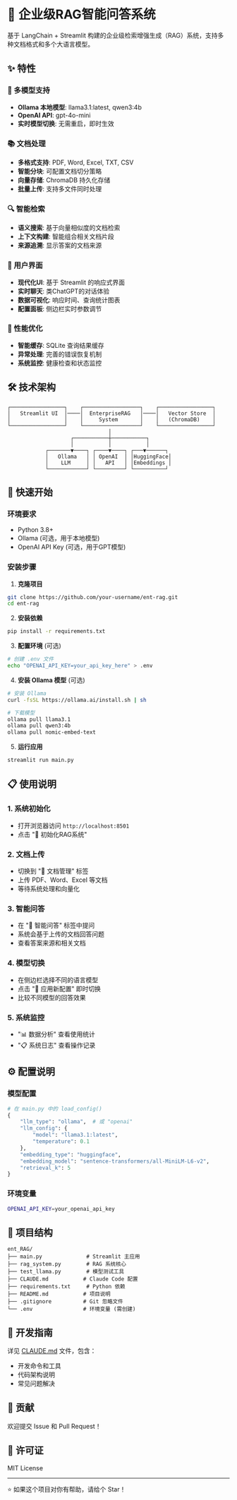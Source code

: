 # 🤖 企业级RAG智能问答系统

基于 LangChain + Streamlit 构建的企业级检索增强生成（RAG）系统，支持多种文档格式和多个大语言模型。

## ✨ 特性

### 🧠 多模型支持
- **Ollama 本地模型**: llama3.1:latest, qwen3:4b
- **OpenAI API**: gpt-4o-mini
- **实时模型切换**: 无需重启，即时生效

### 📚 文档处理
- **多格式支持**: PDF, Word, Excel, TXT, CSV
- **智能分块**: 可配置文档切分策略
- **向量存储**: ChromaDB 持久化存储
- **批量上传**: 支持多文件同时处理

### 🔍 智能检索
- **语义搜索**: 基于向量相似度的文档检索
- **上下文构建**: 智能组合相关文档片段
- **来源追溯**: 显示答案的文档来源

### 🎨 用户界面
- **现代化UI**: 基于 Streamlit 的响应式界面
- **实时聊天**: 类ChatGPT的对话体验
- **数据可视化**: 响应时间、查询统计图表
- **配置面板**: 侧边栏实时参数调节

### 🚀 性能优化
- **智能缓存**: SQLite 查询结果缓存
- **异常处理**: 完善的错误恢复机制
- **系统监控**: 健康检查和状态监控

## 🛠️ 技术架构

```
┌─────────────────┐    ┌──────────────────┐    ┌─────────────────┐
│   Streamlit UI  │────│  EnterpriseRAG   │────│   Vector Store  │
│                 │    │     System       │    │   (ChromaDB)    │
└─────────────────┘    └──────────────────┘    └─────────────────┘
                                │
                    ┌───────────┼───────────┐
                    │           │           │
            ┌───────▼────┐ ┌────▼────┐ ┌───▼──────┐
            │   Ollama   │ │ OpenAI  │ │HuggingFace│
            │    LLM     │ │   API   │ │Embeddings │
            └────────────┘ └─────────┘ └──────────┘
```

## 🚀 快速开始

### 环境要求
- Python 3.8+
- Ollama (可选，用于本地模型)
- OpenAI API Key (可选，用于GPT模型)

### 安装步骤

1. **克隆项目**
```bash
git clone https://github.com/your-username/ent-rag.git
cd ent-rag
```

2. **安装依赖**
```bash
pip install -r requirements.txt
```

3. **配置环境** (可选)
```bash
# 创建 .env 文件
echo "OPENAI_API_KEY=your_api_key_here" > .env
```

4. **安装 Ollama 模型** (可选)
```bash
# 安装 Ollama
curl -fsSL https://ollama.ai/install.sh | sh

# 下载模型
ollama pull llama3.1
ollama pull qwen3:4b
ollama pull nomic-embed-text
```

5. **运行应用**
```bash
streamlit run main.py
```

## 📋 使用说明

### 1. 系统初始化
- 打开浏览器访问 `http://localhost:8501`
- 点击 "🚀 初始化RAG系统"

### 2. 文档上传
- 切换到 "📁 文档管理" 标签
- 上传 PDF、Word、Excel 等文档
- 等待系统处理和向量化

### 3. 智能问答
- 在 "💬 智能问答" 标签中提问
- 系统会基于上传的文档回答问题
- 查看答案来源和相关文档

### 4. 模型切换
- 在侧边栏选择不同的语言模型
- 点击 "🔄 应用新配置" 即时切换
- 比较不同模型的回答效果

### 5. 系统监控
- "📊 数据分析" 查看使用统计
- "📋 系统日志" 查看操作记录

## ⚙️ 配置说明

### 模型配置
```python
# 在 main.py 中的 load_config()
{
    "llm_type": "ollama",  # 或 "openai"
    "llm_config": {
        "model": "llama3.1:latest",
        "temperature": 0.1
    },
    "embedding_type": "huggingface",
    "embedding_model": "sentence-transformers/all-MiniLM-L6-v2",
    "retrieval_k": 5
}
```

### 环境变量
```bash
OPENAI_API_KEY=your_openai_api_key
```

## 📁 项目结构

```
ent_RAG/
├── main.py              # Streamlit 主应用
├── rag_system.py        # RAG 系统核心
├── test_llama.py        # 模型测试工具
├── CLAUDE.md           # Claude Code 配置
├── requirements.txt     # Python 依赖
├── README.md           # 项目说明
├── .gitignore          # Git 忽略文件
└── .env                # 环境变量 (需创建)
```

## 🔧 开发指南

详见 [CLAUDE.md](./CLAUDE.md) 文件，包含：
- 开发命令和工具
- 代码架构说明
- 常见问题解决

## 🤝 贡献

欢迎提交 Issue 和 Pull Request！

## 📄 许可证

MIT License

---

⭐ 如果这个项目对你有帮助，请给个 Star！